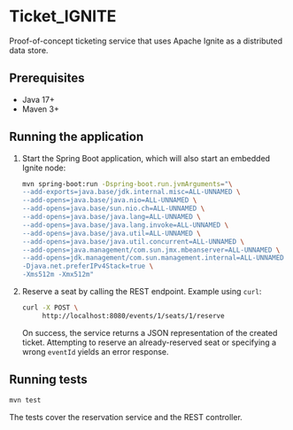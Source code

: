 # Ticket_IGNITE

Proof-of-concept ticketing service that uses Apache Ignite as a
distributed data store.

## Prerequisites

- Java 17+
- Maven 3+

## Running the application

1. Start the Spring Boot application, which will also start an embedded
   Ignite node:

   ```bash
   mvn spring-boot:run -Dspring-boot.run.jvmArguments="\
   --add-exports=java.base/jdk.internal.misc=ALL-UNNAMED \
   --add-opens=java.base/java.nio=ALL-UNNAMED \
   --add-opens=java.base/sun.nio.ch=ALL-UNNAMED \
   --add-opens=java.base/java.lang=ALL-UNNAMED \
   --add-opens=java.base/java.lang.invoke=ALL-UNNAMED \
   --add-opens=java.base/java.util=ALL-UNNAMED \
   --add-opens=java.base/java.util.concurrent=ALL-UNNAMED \
   --add-opens=java.management/com.sun.jmx.mbeanserver=ALL-UNNAMED \
   --add-opens=jdk.management/com.sun.management.internal=ALL-UNNAMED \
   -Djava.net.preferIPv4Stack=true \
   -Xms512m -Xmx512m"
   ```

2. Reserve a seat by calling the REST endpoint. Example using `curl`:

   ```bash
   curl -X POST \
        http://localhost:8080/events/1/seats/1/reserve
   ```

   On success, the service returns a JSON representation of the created
   ticket. Attempting to reserve an already-reserved seat or specifying a
   wrong `eventId` yields an error response.

## Running tests

```bash
mvn test
```

The tests cover the reservation service and the REST controller.
